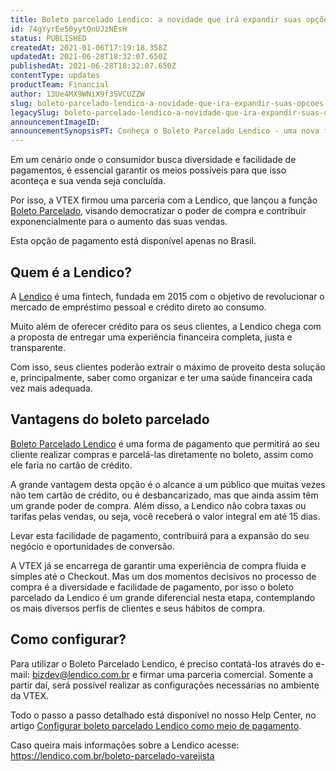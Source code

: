 ```yaml
---
title: Boleto parcelado Lendico: a novidade que irá expandir suas opções de pagamento
id: 74gYyrEe50yytQnUJzNEsH
status: PUBLISHED
createdAt: 2021-01-06T17:19:18.358Z
updatedAt: 2021-06-28T18:32:07.650Z
publishedAt: 2021-06-28T18:32:07.650Z
contentType: updates
productTeam: Financial
author: 13Ue4MX9WNiX9f3SVCUZZW
slug: boleto-parcelado-lendico-a-novidade-que-ira-expandir-suas-opcoes-de-pagamento
legacySlug: boleto-parcelado-lendico-a-novidade-que-ira-expandir-suas-opcoes-de-pagamento
announcementImageID: 
announcementSynopsisPT: Conheça o Boleto Parcelado Lendico - uma nova forma de pagamento para aumentar suas chances de conversão.
---
```


Em um cenário onde o consumidor busca diversidade e facilidade de pagamentos, é essencial garantir os meios possíveis para que isso aconteça e sua venda seja concluída. 

Por isso, a VTEX firmou uma parceria com a Lendico, que lançou a função [Boleto Parcelado](https://lendico.com.br/boleto-parcelado-varejista/), visando democratizar o poder de compra e contribuir exponencialmente para o aumento das suas vendas.

<div class="alert alert-info" role="alert">Esta opção de pagamento está disponível apenas no Brasil.</div>

## Quem é a Lendico?

A [Lendico](https://lendico.com.br/) é uma fintech, fundada em 2015 com o objetivo de revolucionar o mercado de empréstimo pessoal e crédito direto ao consumo.

Muito além de oferecer crédito para os seus clientes, a Lendico chega com a proposta de entregar uma experiência financeira completa, justa e transparente.

Com isso, seus clientes poderão extrair o máximo de proveito desta solução e, principalmente, saber como organizar e ter uma saúde financeira cada vez mais adequada.

## Vantagens do boleto parcelado

[Boleto Parcelado Lendico](https://lendico.com.br/boleto-parcelado-varejista/) é uma forma de pagamento que permitirá ao seu cliente realizar compras e parcelá-las diretamente no boleto, assim como ele faria no cartão de crédito. 

A grande vantagem desta opção é o alcance a um público que muitas vezes não tem cartão de crédito, ou é desbancarizado, mas que ainda assim têm um grande poder de compra. Além disso, a Lendico não cobra taxas ou tarifas pelas vendas, ou seja, você receberá o valor integral em até 15 dias.

Levar esta facilidade de pagamento, contribuirá para a expansão do seu negócio e oportunidades de conversão.

A VTEX já se encarrega de garantir uma experiência de compra fluida e simples até o Checkout. Mas um dos momentos decisivos no processo de compra é a diversidade e facilidade de pagamento, por isso o boleto parcelado da Lendico é um grande diferencial nesta etapa, contemplando os mais diversos perfis de clientes e seus hábitos de compra.

## Como configurar?

Para utilizar o Boleto Parcelado Lendico, é preciso contatá-los através do e-mail: bizdev@lendico.com.br e firmar uma parceria comercial. Somente a partir daí, será possível realizar as configurações necessárias no ambiente da VTEX.

Todo o passo a passo detalhado está disponível no nosso Help Center, no artigo [Configurar boleto parcelado Lendico como meio de pagamento](https://help.vtex.com/pt/tutorial/configurar-boleto-parcelado-lendico-como-meio-de-pagamento--1pRpPlkppLDEc1TVXTgrcu?&utm_source=autocomplete).

Caso queira mais informações sobre a Lendico acesse: https://lendico.com.br/boleto-parcelado-varejista 

